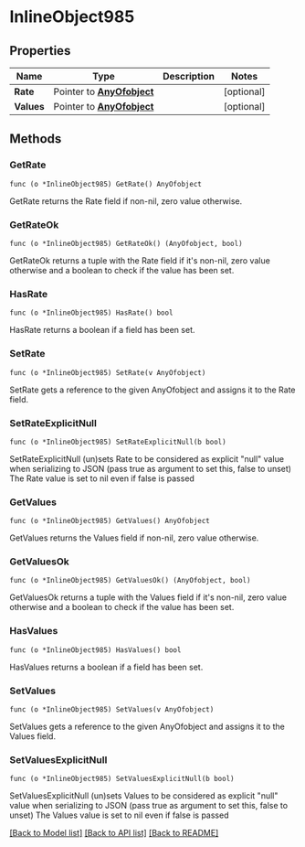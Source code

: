 # InlineObject985

## Properties

Name | Type | Description | Notes
------------ | ------------- | ------------- | -------------
**Rate** | Pointer to [**AnyOfobject**](anyOf&lt;object&gt;.md) |  | [optional] 
**Values** | Pointer to [**AnyOfobject**](anyOf&lt;object&gt;.md) |  | [optional] 

## Methods

### GetRate

`func (o *InlineObject985) GetRate() AnyOfobject`

GetRate returns the Rate field if non-nil, zero value otherwise.

### GetRateOk

`func (o *InlineObject985) GetRateOk() (AnyOfobject, bool)`

GetRateOk returns a tuple with the Rate field if it's non-nil, zero value otherwise
and a boolean to check if the value has been set.

### HasRate

`func (o *InlineObject985) HasRate() bool`

HasRate returns a boolean if a field has been set.

### SetRate

`func (o *InlineObject985) SetRate(v AnyOfobject)`

SetRate gets a reference to the given AnyOfobject and assigns it to the Rate field.

### SetRateExplicitNull

`func (o *InlineObject985) SetRateExplicitNull(b bool)`

SetRateExplicitNull (un)sets Rate to be considered as explicit "null" value
when serializing to JSON (pass true as argument to set this, false to unset)
The Rate value is set to nil even if false is passed
### GetValues

`func (o *InlineObject985) GetValues() AnyOfobject`

GetValues returns the Values field if non-nil, zero value otherwise.

### GetValuesOk

`func (o *InlineObject985) GetValuesOk() (AnyOfobject, bool)`

GetValuesOk returns a tuple with the Values field if it's non-nil, zero value otherwise
and a boolean to check if the value has been set.

### HasValues

`func (o *InlineObject985) HasValues() bool`

HasValues returns a boolean if a field has been set.

### SetValues

`func (o *InlineObject985) SetValues(v AnyOfobject)`

SetValues gets a reference to the given AnyOfobject and assigns it to the Values field.

### SetValuesExplicitNull

`func (o *InlineObject985) SetValuesExplicitNull(b bool)`

SetValuesExplicitNull (un)sets Values to be considered as explicit "null" value
when serializing to JSON (pass true as argument to set this, false to unset)
The Values value is set to nil even if false is passed

[[Back to Model list]](../README.md#documentation-for-models) [[Back to API list]](../README.md#documentation-for-api-endpoints) [[Back to README]](../README.md)


